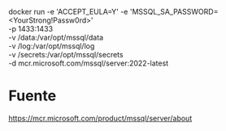 docker run -e 'ACCEPT_EULA=Y' -e 'MSSQL_SA_PASSWORD=<YourStrong!Passw0rd>' \
-p 1433:1433 \
-v <host directory>/data:/var/opt/mssql/data \
-v <host directory>/log:/var/opt/mssql/log \
-v <host directory>/secrets:/var/opt/mssql/secrets \
-d mcr.microsoft.com/mssql/server:2022-latest

# Fuente
https://mcr.microsoft.com/product/mssql/server/about